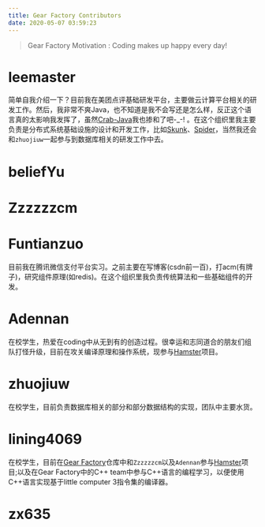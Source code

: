 ```yaml
---
title: Gear Factory Contributors
date: 2020-05-07 03:59:23
---
```


> Gear Factory Motivation : Coding makes up happy every day!

# leemaster

简单自我介绍一下？目前我在美团点评基础研发平台，主要做云计算平台相关的研发工作。然后，我非常不爽Java，也不知道是我不会写还是怎么样，反正这个语言真的太影响我发挥了，虽然[Crab-Java](https://www.github.com/gearfactory/Crab-Java)我也掺和了吧-_-! 。在这个组织里我主要负责是分布式系统基础设施的设计和开发工作，比如[Skunk](https://www.github.com/Skunk)、[Spider](https://www.github.com/Spider)，当然我还会和`zhuojiuw`一起参与到数据库相关的研发工作中去。


# beliefYu

# Zzzzzzcm

# Funtianzuo

目前我在腾讯微信支付平台实习。之前主要在写博客(csdn前一百)，打acm(有牌子)，研究组件原理(如redis)。在这个组织里我负责传统算法和一些基础组件的开发。


# Adennan

在校学生，热爱在coding中从无到有的创造过程。很幸运和志同道合的朋友们组队打怪升级，目前在攻关编译原理和操作系统，现参与[Hamster](https://github.com/gearfactory/Hamster)项目。


# zhuojiuw

在校学生，目前负责数据库相关的部分和部分数据结构的实现，团队中主要水货。


# lining4069

在校学生，目前在[Gear Factory](https://github.com/gearfactory)仓库中和`Zzzzzzcm`以及`Adennan`参与[Hamster](https://github.com/gearfactory/Hamster)项目;以及在Gear Factory中的C++ team中参与C++语言的编程学习，以便使用C++语言实现基于little computer 3指令集的编译器。


# zx635
